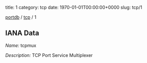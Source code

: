 title: 1
category: tcp
date: 1970-01-01T00:00:00+0000
slug: tcp/1

[portdb](/) / [tcp](/category/tcp.html) / 1


## IANA Data

_Name:_ tcpmux

_Description:_ TCP Port Service Multiplexer

